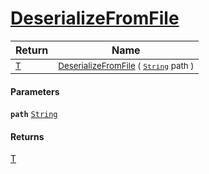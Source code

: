 # [DeserializeFromFile](./NetCoreSerializationHelper-100664210.md)



| Return | Name | 
| --- | --- | 
| <sub>[T](./NetCoreSerializationHelper-100664210.md)</sub>| <sub>[DeserializeFromFile](./NetCoreSerializationHelper-100664210.md) ( [`String`](https://docs.microsoft.com/en-us/dotnet/api/System.String) path )</sub>| <br>


#### Parameters
**`path`**  [`String`](https://docs.microsoft.com/en-us/dotnet/api/System.String)<br>
#### Returns
[T](./NetCoreSerializationHelper-100664210.md)
